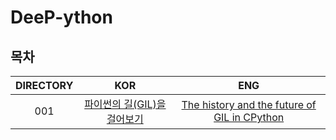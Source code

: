 # DeeP-ython


## 목차

|DIRECTORY|KOR|ENG|
|:-------:|:-:|:-:|
|001|[파이썬의 길(GIL)을 걸어보기]()|[The history and the future of GIL in CPython]()|